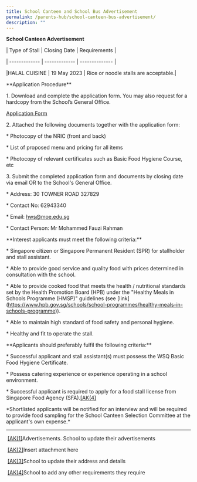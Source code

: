 ```yaml
---
title: School Canteen and School Bus Advertisement
permalink: /parents-hub/school-canteen-bus-advertisement/
description: ""
---
```

**School Canteen Advertisement**

| Type of Stall     | Closing Date | Requirements |

| -------------     | ------------- | -------------- |


|HALAL CUISINE | 19 May 2023 | Rice or noodle stalls are acceptable.|

\*\*Application Procedure\*\*

1\. Download and complete the application form. You may also request for a hardcopy from the School’s General Office.

[Application Form](/files/Parents'%20Hub/Sch%20Canteen%20and%20Sch%20Bus%20Advert/canteen_appexistingsch.pdf)

2\. Attached the following documents together with the application form:

\* Photocopy of the NRIC (front and back)

\* List of proposed menu and pricing for all items

\* Photocopy of relevant certificates such as Basic Food Hygiene Course, etc

3\. Submit the completed application form and documents by closing date via email OR to the School's General Office.

\* Address: 30 TOWNER ROAD 327829

\* Contact No: 62943340

\* Email: hws@moe.edu.sg

\* Contact Person: Mr Mohammed Fauzi Rahman


\*\*Interest applicants must meet the following criteria:\*\*

\* Singapore citizen or Singapore Permanent Resident (SPR) for stallholder and stall assistant.

\* Able to provide good service and quality food with prices determined in consultation with the school.

\* Able to provide cooked food that meets the health / nutritional standards set by the Health Promotion Board (HPB) under the "Healthy Meals in Schools Programme (HMSP)" guidelines (see \[link\](https://www.hpb.gov.sg/schools/school-programmes/healthy-meals-in-schools-programme)).

\* Able to maintain high standard of food safety and personal hygiene.

\* Healthy and fit to operate the stall.

\*\*Applicants should preferably fulfil the following criteria:\*\*

\* Successful applicant and stall assistant(s) must possess the WSQ Basic Food Hygiene Certificate.

\* Possess catering experience or experience operating in a school environment.

\* Successful applicant is required to apply for a food stall license from Singapore Food Agency (SFA).[\[AK(4\]](#_msocom_4)&nbsp;

\*Shortlisted applicants will be notified for an interview and will be required to provide food sampling for the School Canteen Selection Committee at the applicant's own expense.\*

* * *

&nbsp;[\[AK(1\]](#_msoanchor_1)Advertisements. School to update their advertisements

&nbsp;[\[AK(2\]](#_msoanchor_2)Insert attachment here

&nbsp;[\[AK(3\]](#_msoanchor_3)School to update their address and details

&nbsp;[\[AK(4\]](#_msoanchor_4)School to add any other requirements they require